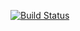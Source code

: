 [![Build Status](https://travis-ci.org/jon20/mypage.svg?branch=master)](https://travis-ci.org/jon20/mypage)

